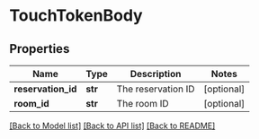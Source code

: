# TouchTokenBody

## Properties
Name | Type | Description | Notes
------------ | ------------- | ------------- | -------------
**reservation_id** | **str** | The reservation ID | [optional] 
**room_id** | **str** | The room ID | [optional] 

[[Back to Model list]](../README.md#documentation-for-models) [[Back to API list]](../README.md#documentation-for-api-endpoints) [[Back to README]](../README.md)

